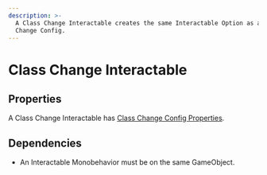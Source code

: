 ```yaml
---
description: >-
  A Class Change Interactable creates the same Interactable Option as a Class
  Change Config.
---
```


# Class Change Interactable

## Properties

A Class Change Interactable has [Class Change Config Properties](../../scriptable-objects/interactable-option-configurations/class-change-config.md#properties).

## Dependencies

* An Interactable Monobehavior must be on the same GameObject.
